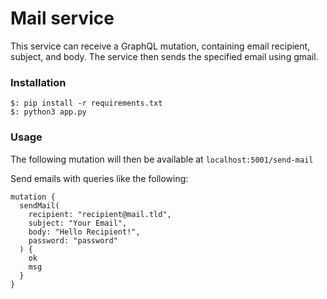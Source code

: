 # Mail service

This service can receive a GraphQL mutation,
containing email recipient, subject, and body.
The service then sends the specified email using gmail.

### Installation
```commandline
$: pip install -r requirements.txt
$: python3 app.py
```

### Usage

The following mutation will then be available at
`localhost:5001/send-mail`


Send emails with queries like the following:
```gql
mutation {
  sendMail(
    recipient: "recipient@mail.tld",
    subject: "Your Email",
    body: "Hello Recipient!",
    password: "password"
  ) {
    ok
    msg
  }
}
```